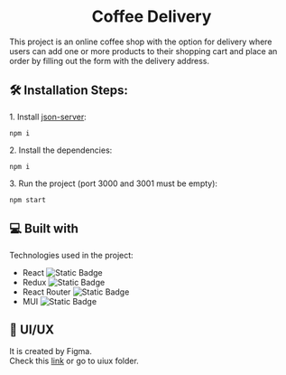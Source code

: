 <h1 align="center" id="title">Coffee Delivery</h1>

<p id="description">This project is an online coffee shop with the option for delivery where users can add one or more products to their shopping cart and place an order by filling out the form with the delivery address.</p>

<h2>🛠️ Installation Steps:</h2>

<p>1. Install <a href="https://github.com/typicode/json-server" rel="nofollow">json-server</a>:</p>

```
npm i
```

<p>2. Install the dependencies:</p>

```
npm i
```

<p>3. Run the project (port 3000 and 3001 must be empty):</p>

```
npm start
```

  
  
<h2>💻 Built with</h2>

Technologies used in the project:

*   React ![Static Badge](https://img.shields.io/badge/React-black?style=flat&logo=react&labelColor=whitesmoke)
*   Redux ![Static Badge](https://img.shields.io/badge/React%20Redux-black?style=flat&logo=redux&logoColor=%23764ABC&labelColor=whitesmoke)
*   React Router ![Static Badge](https://img.shields.io/badge/React%20Router-black?style=flat&logo=react%20router&labelColor=whitesmoke)
*   MUI ![Static Badge](https://img.shields.io/badge/MUI-black?style=flat&logo=mui&labelColor=whitesmoke)

<h2>🎨 UI/UX</h2>
It is created by Figma.</br>Check this <a href="https://www.figma.com/file/2TktBsxzBlrsXwM7bVl6hm/Coffee-Delivery" rel="nofollow">link</a> or go to uiux folder.

